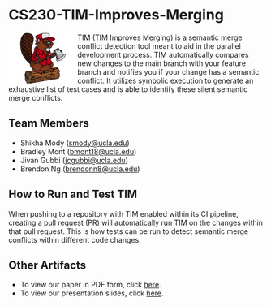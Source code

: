 # CS230-TIM-Improves-Merging

<img align="left" width="136" height="100" src="/logo.png" />

TIM (TIM Improves Merging) is a semantic merge conflict detection tool meant to aid in the parallel development process. TIM automatically compares new changes to the main branch with your feature branch and notifies you if your change has a semantic conflict. It utilizes symbolic execution to generate an exhaustive list of test cases and is able to identify these silent semantic merge conflicts.

## Team Members
- Shikha Mody (smody@ucla.edu)
- Bradley Mont (bmont18@ucla.edu)
- Jivan Gubbi (jcgubbi@ucla.edu)
- Brendon Ng (brendonn8@ucla.edu)

## How to Run and Test TIM
When pushing to a repository with TIM enabled within its CI pipeline, creating a pull request (PR) will automatically run TIM on the changes within that pull request. This is how tests can be run to detect semantic merge conflicts within different code changes.

## Other Artifacts
- To view our paper in PDF form, click [here](CS_230_TIM_Report.pdf).
- To view our presentation slides, click [here](https://docs.google.com/presentation/d/1ibokW80MXj-DZi27X6R9uHm20_Yic9f7okf_Hoz8tyk/edit?usp=sharing).
